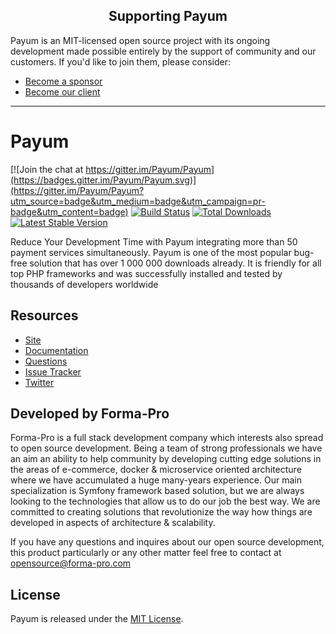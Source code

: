 <h2 align="center">Supporting Payum</h2>

Payum is an MIT-licensed open source project with its ongoing development made possible entirely by the support of community and our customers. If you'd like to join them, please consider:

- [Become a sponsor](https://www.patreon.com/makasim)
- [Become our client](http://forma-pro.com/)

---

# Payum

[![Join the chat at https://gitter.im/Payum/Payum](https://badges.gitter.im/Payum/Payum.svg)](https://gitter.im/Payum/Payum?utm_source=badge&utm_medium=badge&utm_campaign=pr-badge&utm_content=badge)
[![Build Status](https://travis-ci.org/Payum/Payum.png?branch=master)](https://travis-ci.org/Payum/Payum)
[![Total Downloads](https://poser.pugx.org/payum/payum/d/total.png)](https://packagist.org/packages/payum/payum)
[![Latest Stable Version](https://poser.pugx.org/payum/payum/version.png)](https://packagist.org/packages/payum/payum)

Reduce Your Development Time with Payum integrating more than 50 payment services simultaneously. Payum is one of the most popular bug-free solution that has over 1 000 000 downloads already. It is friendly for all top PHP frameworks and was successfully installed and tested by thousands of developers worldwide

## Resources

* [Site](https://payum.forma-pro.com/)
* [Documentation](https://github.com/Payum/Payum/blob/master/docs/index.md)
* [Questions](http://stackoverflow.com/questions/tagged/payum)
* [Issue Tracker](https://github.com/Payum/Payum/issues)
* [Twitter](https://twitter.com/payumphp)

## Developed by Forma-Pro

Forma-Pro is a full stack development company which interests also spread to open source development. 
Being a team of strong professionals we have an aim an ability to help community by developing cutting edge solutions in the areas of e-commerce, docker & microservice oriented architecture where we have accumulated a huge many-years experience. 
Our main specialization is Symfony framework based solution, but we are always looking to the technologies that allow us to do our job the best way. We are committed to creating solutions that revolutionize the way how things are developed in aspects of architecture & scalability.

If you have any questions and inquires about our open source development, this product particularly or any other matter feel free to contact at opensource@forma-pro.com

## License

Payum is released under the [MIT License](LICENSE).
